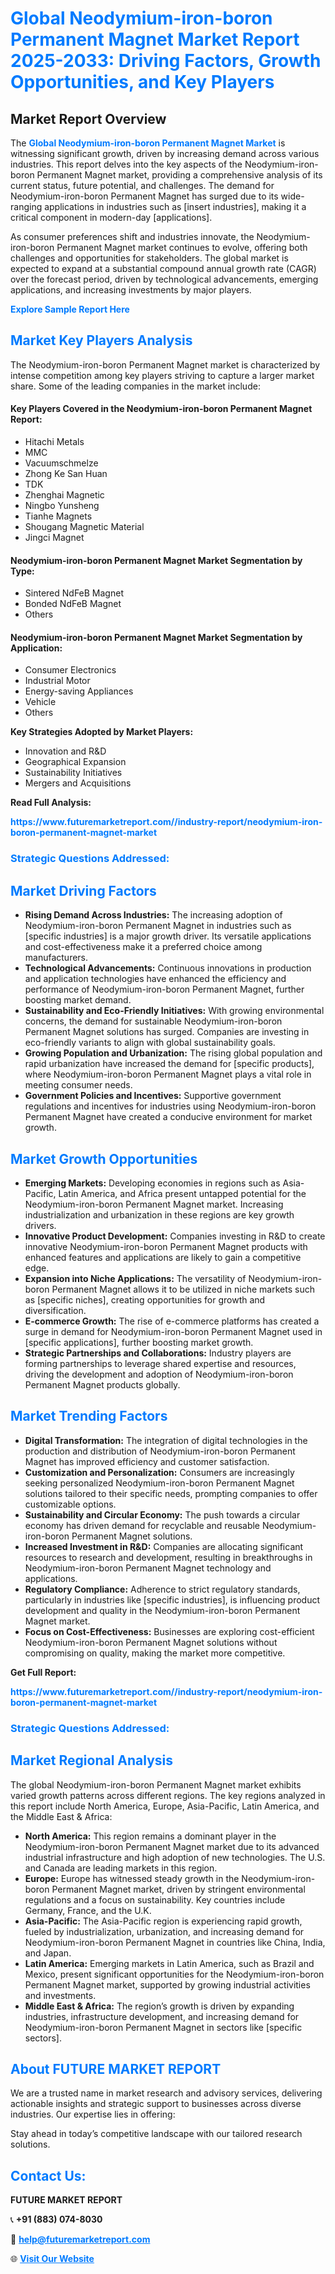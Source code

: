 <h1 style="color: #007BFF;">Global Neodymium-iron-boron Permanent Magnet Market Report 2025-2033: Driving Factors, Growth Opportunities, and Key Players</h1>

<section id="overview">
<h2>Market Report Overview</h2>
<p>The <a href="https://www.futuremarketreport.com//industry-report/neodymium-iron-boron-permanent-magnet-market" style="color: #007BFF; text-decoration: none;"><strong>Global Neodymium-iron-boron Permanent Magnet Market</strong></a> is witnessing significant growth, driven by increasing demand across various industries. This report delves into the key aspects of the Neodymium-iron-boron Permanent Magnet market, providing a comprehensive analysis of its current status, future potential, and challenges. The demand for Neodymium-iron-boron Permanent Magnet has surged due to its wide-ranging applications in industries such as [insert industries], making it a critical component in modern-day [applications].</p>
<p>As consumer preferences shift and industries innovate, the Neodymium-iron-boron Permanent Magnet market continues to evolve, offering both challenges and opportunities for stakeholders. The global market is expected to expand at a substantial compound annual growth rate (CAGR) over the forecast period, driven by technological advancements, emerging applications, and increasing investments by major players.</p>
</section>

<section id="overview">
<p><a href="https://www.futuremarketreport.com//request-sample/reportId=53748" style="color: #007BFF; text-decoration: none;"><strong>Explore Sample Report Here</strong></a></p>
</section>

<section id="key-players">
<h2 style="color: #007BFF;">Market Key Players Analysis</h2>
<p>The Neodymium-iron-boron Permanent Magnet market is characterized by intense competition among key players striving to capture a larger market share. Some of the leading companies in the market include:</p>
<h4>Key Players Covered in the Neodymium-iron-boron Permanent Magnet Report:</h4>
<ul><li>Hitachi Metals</li><li>MMC</li><li>Vacuumschmelze</li><li>Zhong Ke San Huan</li><li>TDK</li><li>Zhenghai Magnetic</li><li>Ningbo Yunsheng</li><li>Tianhe Magnets</li><li>Shougang Magnetic Material</li><li>Jingci Magnet</li></ul>
<h4>Neodymium-iron-boron Permanent Magnet Market Segmentation by Type:</h4>
<ul><li>Sintered NdFeB Magnet</li><li>Bonded NdFeB Magnet</li><li>Others</li></ul>

<h4>Neodymium-iron-boron Permanent Magnet Market Segmentation by Application:</h4>
<ul><li>Consumer Electronics</li><li>Industrial Motor</li><li>Energy-saving Appliances</li><li>Vehicle</li><li>Others</li></ul>
<p><strong>Key Strategies Adopted by Market Players:</strong></p>
<ul>
<li>Innovation and R&D</li>
<li>Geographical Expansion</li>
<li>Sustainability Initiatives</li>
<li>Mergers and Acquisitions</li>
</ul>
</section>

<section>
<p><strong>Read Full Analysis: </strong></p><a href="https://www.futuremarketreport.com//industry-report/neodymium-iron-boron-permanent-magnet-market" style="color: #007BFF; text-decoration: none;"><strong>https://www.futuremarketreport.com//industry-report/neodymium-iron-boron-permanent-magnet-market</strong></a>
<h3 style="color: #007BFF;">Strategic Questions Addressed:</h3>
</section>

<section id="driving-factors">
<h2 style="color: #007BFF;">Market Driving Factors</h2>
<ul>
<li><strong>Rising Demand Across Industries:</strong> The increasing adoption of Neodymium-iron-boron Permanent Magnet in industries such as [specific industries] is a major growth driver. Its versatile applications and cost-effectiveness make it a preferred choice among manufacturers.</li>
<li><strong>Technological Advancements:</strong> Continuous innovations in production and application technologies have enhanced the efficiency and performance of Neodymium-iron-boron Permanent Magnet, further boosting market demand.</li>
<li><strong>Sustainability and Eco-Friendly Initiatives:</strong> With growing environmental concerns, the demand for sustainable Neodymium-iron-boron Permanent Magnet solutions has surged. Companies are investing in eco-friendly variants to align with global sustainability goals.</li>
<li><strong>Growing Population and Urbanization:</strong> The rising global population and rapid urbanization have increased the demand for [specific products], where Neodymium-iron-boron Permanent Magnet plays a vital role in meeting consumer needs.</li>
<li><strong>Government Policies and Incentives:</strong> Supportive government regulations and incentives for industries using Neodymium-iron-boron Permanent Magnet have created a conducive environment for market growth.</li>
</ul>
</section>

<section id="growth-opportunities">
<h2 style="color: #007BFF;">Market Growth Opportunities</h2>
<ul>
<li><strong>Emerging Markets:</strong> Developing economies in regions such as Asia-Pacific, Latin America, and Africa present untapped potential for the Neodymium-iron-boron Permanent Magnet market. Increasing industrialization and urbanization in these regions are key growth drivers.</li>
<li><strong>Innovative Product Development:</strong> Companies investing in R&D to create innovative Neodymium-iron-boron Permanent Magnet products with enhanced features and applications are likely to gain a competitive edge.</li>
<li><strong>Expansion into Niche Applications:</strong> The versatility of Neodymium-iron-boron Permanent Magnet allows it to be utilized in niche markets such as [specific niches], creating opportunities for growth and diversification.</li>
<li><strong>E-commerce Growth:</strong> The rise of e-commerce platforms has created a surge in demand for Neodymium-iron-boron Permanent Magnet used in [specific applications], further boosting market growth.</li>
<li><strong>Strategic Partnerships and Collaborations:</strong> Industry players are forming partnerships to leverage shared expertise and resources, driving the development and adoption of Neodymium-iron-boron Permanent Magnet products globally.</li>
</ul>
</section>

<section id="trending-factors">
<h2 style="color: #007BFF;">Market Trending Factors</h2>
<ul>
<li><strong>Digital Transformation:</strong> The integration of digital technologies in the production and distribution of Neodymium-iron-boron Permanent Magnet has improved efficiency and customer satisfaction.</li>
<li><strong>Customization and Personalization:</strong> Consumers are increasingly seeking personalized Neodymium-iron-boron Permanent Magnet solutions tailored to their specific needs, prompting companies to offer customizable options.</li>
<li><strong>Sustainability and Circular Economy:</strong> The push towards a circular economy has driven demand for recyclable and reusable Neodymium-iron-boron Permanent Magnet solutions.</li>
<li><strong>Increased Investment in R&D:</strong> Companies are allocating significant resources to research and development, resulting in breakthroughs in Neodymium-iron-boron Permanent Magnet technology and applications.</li>
<li><strong>Regulatory Compliance:</strong> Adherence to strict regulatory standards, particularly in industries like [specific industries], is influencing product development and quality in the Neodymium-iron-boron Permanent Magnet market.</li>
<li><strong>Focus on Cost-Effectiveness:</strong> Businesses are exploring cost-efficient Neodymium-iron-boron Permanent Magnet solutions without compromising on quality, making the market more competitive.</li>
</ul>
</section>

<section>
<p><strong>Get Full Report: </strong></p><a href="https://www.futuremarketreport.com//industry-report/neodymium-iron-boron-permanent-magnet-market" style="color: #007BFF; text-decoration: none;"><strong>https://www.futuremarketreport.com//industry-report/neodymium-iron-boron-permanent-magnet-market</strong></a>
<h3 style="color: #007BFF;">Strategic Questions Addressed:</h3>
</section>


<section id="regional-analysis">
<h2 style="color: #007BFF;">Market Regional Analysis</h2>
<p>The global Neodymium-iron-boron Permanent Magnet market exhibits varied growth patterns across different regions. The key regions analyzed in this report include North America, Europe, Asia-Pacific, Latin America, and the Middle East & Africa:</p>
<ul>
<li><strong>North America:</strong> This region remains a dominant player in the Neodymium-iron-boron Permanent Magnet market due to its advanced industrial infrastructure and high adoption of new technologies. The U.S. and Canada are leading markets in this region.</li>
<li><strong>Europe:</strong> Europe has witnessed steady growth in the Neodymium-iron-boron Permanent Magnet market, driven by stringent environmental regulations and a focus on sustainability. Key countries include Germany, France, and the U.K.</li>
<li><strong>Asia-Pacific:</strong> The Asia-Pacific region is experiencing rapid growth, fueled by industrialization, urbanization, and increasing demand for Neodymium-iron-boron Permanent Magnet in countries like China, India, and Japan.</li>
<li><strong>Latin America:</strong> Emerging markets in Latin America, such as Brazil and Mexico, present significant opportunities for the Neodymium-iron-boron Permanent Magnet market, supported by growing industrial activities and investments.</li>
<li><strong>Middle East & Africa:</strong> The region’s growth is driven by expanding industries, infrastructure development, and increasing demand for Neodymium-iron-boron Permanent Magnet in sectors like [specific sectors].</li>
</ul>
</section>

<footer>
<h2 style="color: #007BFF;">About FUTURE MARKET REPORT</h2>
<p>We are a trusted name in market research and advisory services, delivering actionable insights and strategic support to businesses across diverse industries. Our expertise lies in offering:</p>

<p>Stay ahead in today’s competitive landscape with our tailored research solutions.</p>

<h2 style="color: #007BFF;">Contact Us:</h2>
<p><strong>FUTURE MARKET REPORT</strong></p>
<p>📞 <strong>+91 (883) 074-8030</strong></p>
<p>📧 <strong><a href="mailto:help@futuremarketreport.com" style="color: #007BFF;">help@futuremarketreport.com</a></strong></p>
<p>🌐 <strong><a href="https://www.futuremarketreport.com/" style="color: #007BFF;">Visit Our Website</a></strong></p>
</footer>